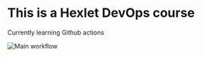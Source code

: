# This is a Hexlet DevOps course

Currently learning Github actions

![Main workflow](https://github.com/pochka15/hexlet/actions/workflows/main-workflow.yml/badge.svg)
